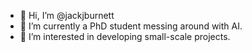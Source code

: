 - 👋 Hi, I’m @jackjburnett
- 🌱 I’m currently a PhD student messing around with AI. 
- 👀 I’m interested in developing small-scale projects.

<!---
jackjburnett/jackjburnett is a ✨ special ✨ repository because its `README.md` (this file) appears on your GitHub profile.
You can click the Preview link to take a look at your changes.
--->
